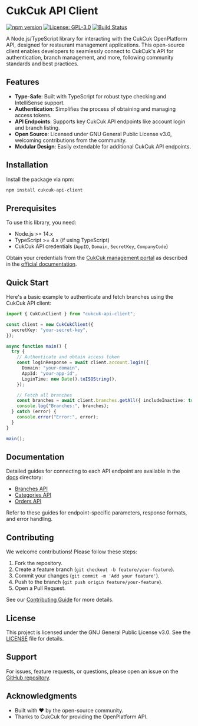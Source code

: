 # CukCuk API Client

[![npm version](https://badge.fury.io/js/cukcuk-api-client.svg)](https://badge.fury.io/js/cukcuk-api-client)
[![License: GPL-3.0](https://img.shields.io/badge/License-GPL%203.0-blue.svg)](https://www.gnu.org/licenses/gpl-3.0)
[![Build Status](https://travis-ci.com/tronghieu/CukCuk-api-client.svg?branch=main)](https://travis-ci.com/tronghieu/CukCuk-api-client)

A Node.js/TypeScript library for interacting with the CukCuk OpenPlatform API, designed for restaurant management applications. This open-source client enables developers to seamlessly connect to CukCuk's API for authentication, branch management, and more, following community standards and best practices.

## Features

- **Type-Safe**: Built with TypeScript for robust type checking and IntelliSense support.
- **Authentication**: Simplifies the process of obtaining and managing access tokens.
- **API Endpoints**: Supports key CukCuk API endpoints like account login and branch listing.
- **Open Source**: Licensed under GNU General Public License v3.0, welcoming contributions from the community.
- **Modular Design**: Easily extendable for additional CukCuk API endpoints.

## Installation

Install the package via npm:

```bash
npm install cukcuk-api-client
```

## Prerequisites

To use this library, you need:

- Node.js >= 14.x
- TypeScript >= 4.x (if using TypeScript)
- CukCuk API credentials (`AppID`, `Domain`, `SecretKey`, `CompanyCode`)

Obtain your credentials from the [CukCuk management portal](https://cukcuk.vn) as described in the [official documentation](https://cukcuk.vn/articles/index.html).

## Quick Start

Here's a basic example to authenticate and fetch branches using the CukCuk API client:

```typescript
import { CukCukClient } from "cukcuk-api-client";

const client = new CukCukClient({
  secretKey: "your-secret-key",
});

async function main() {
  try {
    // Authenticate and obtain access token
    const loginResponse = await client.account.login({
      Domain: "your-domain",
      AppId: "your-app-id",
      LoginTime: new Date().toISOString(),
    });

    // Fetch all branches
    const branches = await client.branches.getAll({ includeInactive: true });
    console.log("Branches:", branches);
  } catch (error) {
    console.error("Error:", error);
  }
}

main();
```

## Documentation

Detailed guides for connecting to each API endpoint are available in the [docs](./docs) directory:

- [Branches API](./docs/branches-api.md)
- [Categories API](./docs/categories-api.md)
- [Orders API](./docs/orders-api.md)

Refer to these guides for endpoint-specific parameters, response formats, and error handling.

## Contributing

We welcome contributions! Please follow these steps:

1. Fork the repository.
2. Create a feature branch (`git checkout -b feature/your-feature`).
3. Commit your changes (`git commit -m 'Add your feature'`).
4. Push to the branch (`git push origin feature/your-feature`).
5. Open a Pull Request.

See our [Contributing Guide](./CONTRIBUTING.md) for more details.

## License

This project is licensed under the GNU General Public License v3.0. See the [LICENSE](./LICENSE) file for details.

## Support

For issues, feature requests, or questions, please open an issue on the [GitHub repository](https://github.com/tronghieu/CukCuk-api-client/issues).

## Acknowledgments

- Built with ❤️ by the open-source community.
- Thanks to CukCuk for providing the OpenPlatform API.
